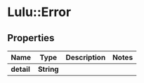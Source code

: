 # Lulu::Error

## Properties
Name | Type | Description | Notes
------------ | ------------- | ------------- | -------------
**detail** | **String** |  | 


